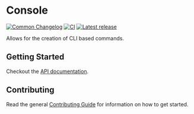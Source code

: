 # Console

[![Common Changelog](https://common-changelog.org/badge.svg)](https://common-changelog.org)
[![CI](https://github.com/athena-framework/athena/workflows/CI/badge.svg)](https://github.com/athena-framework/athena/actions/workflows/ci.yml)
[![Latest release](https://img.shields.io/github/release/athena-framework/console.svg)](https://github.com/athena-framework/console/releases)

Allows for the creation of CLI based commands.

## Getting Started

Checkout the [API documentation](https://athenaframework.org/Console).

## Contributing

Read the general [Contributing Guide](./CONTRIBUTING.md) for information on how to get started.

